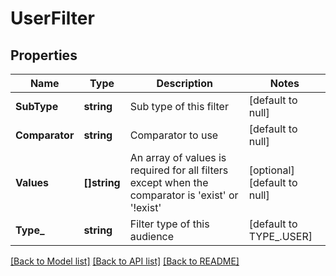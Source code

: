 # UserFilter

## Properties
Name | Type | Description | Notes
------------ | ------------- | ------------- | -------------
**SubType** | **string** | Sub type of this filter | [default to null]
**Comparator** | **string** | Comparator to use | [default to null]
**Values** | **[]string** | An array of values is required for all filters except when the comparator is &#x27;exist&#x27; or &#x27;!exist&#x27; | [optional] [default to null]
**Type_** | **string** | Filter type of this audience | [default to TYPE_.USER]

[[Back to Model list]](../README.md#documentation-for-models) [[Back to API list]](../README.md#documentation-for-api-endpoints) [[Back to README]](../README.md)


